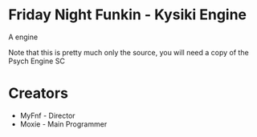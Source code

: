 # Friday Night Funkin - Kysiki Engine

A engine

Note that this is pretty much only the source, you will need a copy of the Psych Engine SC

# Creators

* MyFnf - Director
* Moxie - Main Programmer
